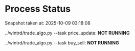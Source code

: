 # Process Status

Snapshot taken at: 2025-10-09 03:18:08

../wintrd/trade_algo.py --task price_update: **NOT RUNNING**

../wintrd/trade_algo.py --task buy_sell: **NOT RUNNING**

